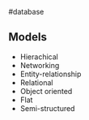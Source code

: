 #database 

## Models
- Hierachical
- Networking
- Entity-relationship
- Relational
- Object oriented
- Flat
- Semi-structured

